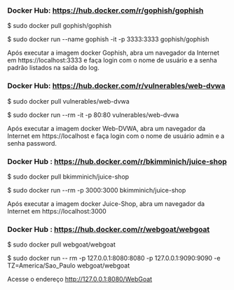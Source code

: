 ### Docker Hub: https://hub.docker.com/r/gophish/gophish

$ sudo docker pull gophish/gophish

$ sudo docker run --name gophish -it -p 3333:3333 gophish/gophish

Após executar a imagem docker Gophish, abra um navegador da Internet em https://localhost:3333⁠ e faça login com o nome de usuário e a senha padrão listados na saída do log.

### Docker Hub: https://hub.docker.com/r/vulnerables/web-dvwa

$ sudo docker pull vulnerables/web-dvwa

$ sudo docker run --rm -it -p 80:80 vulnerables/web-dvwa 

Após executar a imagem docker Web-DVWA, abra um navegador da Internet em https://localhost⁠ e faça login com o nome de usuário admin e a senha password.

### Docker Hub : https://hub.docker.com/r/bkimminich/juice-shop

$ sudo docker pull bkimminich/juice-shop

$ sudo docker run --rm -p 3000:3000 bkimminich/juice-shop

Após executar a imagem docker Juice-Shop, abra um navegador da Internet em https://localhost⁠:3000

### Docker Hub : https://hub.docker.com/r/webgoat/webgoat

$ sudo docker pull webgoat/webgoat

$ sudo docker run -- rm -p 127.0.0.1:8080:8080 -p 127.0.0.1:9090:9090 -e TZ=America/Sao_Paulo webgoat/webgoat

Acesse o endereço http://127.0.0.1:8080/WebGoat
